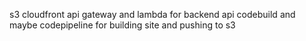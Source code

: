 s3
cloudfront
api gateway and lambda for backend api
codebuild and maybe codepipeline for building site and pushing to s3